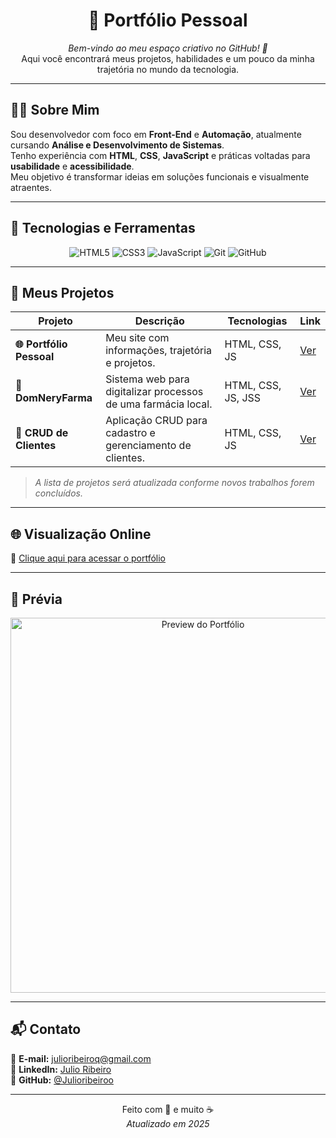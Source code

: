 <h1 align="center">💼 Portfólio Pessoal</h1>

<p align="center">
  <em>Bem-vindo ao meu espaço criativo no GitHub! 🚀</em><br>
  Aqui você encontrará meus projetos, habilidades e um pouco da minha trajetória no mundo da tecnologia.
</p>

---

## 🧑‍💻 Sobre Mim  
Sou desenvolvedor com foco em **Front-End** e **Automação**, atualmente cursando **Análise e Desenvolvimento de Sistemas**.  
Tenho experiência com **HTML**, **CSS**, **JavaScript** e práticas voltadas para **usabilidade** e **acessibilidade**.  
Meu objetivo é transformar ideias em soluções funcionais e visualmente atraentes.  

---

## 🚀 Tecnologias e Ferramentas
<div align="center">

![HTML5](https://img.shields.io/badge/HTML5-E34F26?style=for-the-badge&logo=html5&logoColor=white)
![CSS3](https://img.shields.io/badge/CSS3-1572B6?style=for-the-badge&logo=css3&logoColor=white)
![JavaScript](https://img.shields.io/badge/JavaScript-F7DF1E?style=for-the-badge&logo=javascript&logoColor=black)
![Git](https://img.shields.io/badge/Git-F05032?style=for-the-badge&logo=git&logoColor=white)
![GitHub](https://img.shields.io/badge/GitHub-181717?style=for-the-badge&logo=github&logoColor=white)

</div>

---

## 📂 Meus Projetos

| Projeto | Descrição | Tecnologias | Link |
|---------|-----------|-------------|------|
| **🌐 Portfólio Pessoal** | Meu site com informações, trajetória e projetos. | HTML, CSS, JS | [Ver](https://seu-link-aqui.com) |
| **💊 DomNeryFarma** | Sistema web para digitalizar processos de uma farmácia local. | HTML, CSS, JS, JSS | [Ver](https://github.com/seu-repo/dom-nery-farma) |
| **📇 CRUD de Clientes** | Aplicação CRUD para cadastro e gerenciamento de clientes. | HTML, CSS, JS | [Ver](https://github.com/seu-repo/crud-clientes) |

> *A lista de projetos será atualizada conforme novos trabalhos forem concluídos.*

---

## 🌐 Visualização Online
🔗 [Clique aqui para acessar o portfólio](https://seu-link-aqui.com)

---

## 📸 Prévia
<p align="center">
  <img src="./img/preview.png" alt="Preview do Portfólio" width="600px">
</p>

---

## 📬 Contato
📧 **E-mail:** julioribeiroq@gmail.com  
💼 **LinkedIn:** [Julio Ribeiro](https://www.linkedin.com/in/julio-ribeiroc/)  
🐙 **GitHub:** [@Julioribeiroo](https://github.com/Julioribeiroo/)  

---

<p align="center">
  Feito com 💙 e muito ☕ <br>
  <em>Atualizado em 2025</em>
</p>
